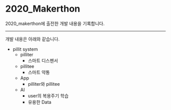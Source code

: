 # 2020_Makerthon
2020_makerthon에 출전한 개발 내용을 기록합니다.

-----------------------------------------------

개발 내용은 아래와 같습니다.

- pillit system
  - pilliter
    - 스마트 디스펜서
  - pillitee
    - 스마트 약통
  - App
    - pilliter와 pillitee 
  - AI
    - user의 복용주기 학습
    - 유용한 Data 
